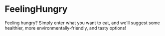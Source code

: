 # FeelingHungry
Feeling hungry? Simply enter what you want to eat, and we'll suggest some healthier, more environmentally-friendly, and tasty options!
